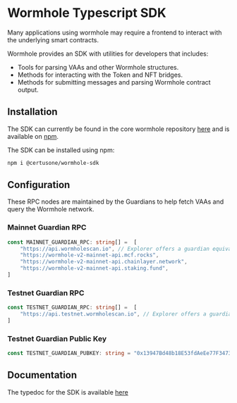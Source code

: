# Wormhole Typescript SDK

Many applications using wormhole may require a frontend to interact with the underlying smart contracts. 

Wormhole provides an SDK with utilities for developers that includes:

* Tools for parsing VAAs and other Wormhole structures.
* Methods for interacting with the Token and NFT bridges.
* Methods for submitting messages and parsing Wormhole contract output.

## Installation

The SDK can currently be found in the core wormhole repository [here](https://github.com/wormhole-foundation/wormhole/tree/main/sdk/js) and is available on [npm](https://www.npmjs.com/package/@certusone/wormhole-sdk).

The SDK can be installed using npm:

```sh
npm i @certusone/wormhole-sdk
```

## Configuration

These RPC nodes are maintained by the Guardians to help fetch VAAs and query the Wormhole network.

### Mainnet Guardian RPC

```ts
const MAINNET_GUARDIAN_RPC: string[] =  [
    "https://api.wormholescan.io", // Explorer offers a guardian equivalent endpoint for fetching VAAs
    "https://wormhole-v2-mainnet-api.mcf.rocks",
    "https://wormhole-v2-mainnet-api.chainlayer.network",
    "https://wormhole-v2-mainnet-api.staking.fund",
]
```

### Testnet Guardian RPC
```ts
const TESTNET_GUARDIAN_RPC: string[] =  [
    "https://api.testnet.wormholescan.io", // Explorer offers a guardian equivalent endpoint for fetching VAAs
]
```

### Testnet Guardian Public Key

```ts
const TESTNET_GUARDIAN_PUBKEY: string = "0x13947Bd48b18E53fdAeEe77F3473391aC727C638"
```


## Documentation

The typedoc for the SDK is available [here](https://wormhole-foundation.github.io/js-wormhole-sdk/)

